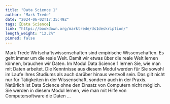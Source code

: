 ```yaml
---
title: "Data Science 1"
author: "Mark Trede"
date: "2024-06-02T17:35:49Z"
tags: [Data Science]
link: "https://bookdown.org/marktrede/ds1deskription/"
length_weight: "12.2%"
pinned: false
---
```


Mark Trede Wirtschaftswissenschaften sind empirische Wissenschaften. Es geht immer um die reale Welt. Damit wir etwas über die reale Welt lernen können, brauchen wir Daten. Im Modul Data Science 1 lernen Sie, wie man mit Daten arbeitet. Die Kenntnisse aus diesem Modul werden für Sie sowohl im Laufe Ihres Studiums als auch darüber hinaus wertvoll sein. Das gilt nicht nur für Tätigkeiten in der Wissenschaft, sondern auch in der Praxis. Natürlich ist Data Science ohne den Einsatz von Computern nicht möglich. Sie werden in diesem Modul lernen, wie man mit Hilfe von Computersoftware die Daten ...
